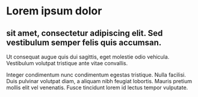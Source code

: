 # Lorem ipsum dolor

## sit amet, consectetur adipiscing elit. Sed vestibulum semper felis quis accumsan.


Ut consequat augue quis dui sagittis, eget molestie odio vehicula. Vestibulum volutpat tristique ante vitae convallis.

Integer condimentum nunc condimentum egestas tristique. Nulla facilisi. Duis pulvinar volutpat diam, a aliquam nibh feugiat lobortis. Mauris pretium mollis elit vel venenatis. Fusce tincidunt lorem id lectus tempor vulputate.
